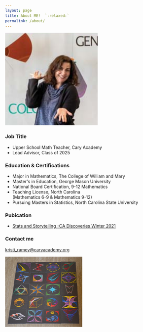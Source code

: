 ```yaml
---
layout: page
title: About ME!  `:relaxed:`
permalink: /about/
---
```


![ArtProject](/images/soloprojectresize.png) 

### Job Title

* Upper School Math Teacher, Cary Academy
* Lead Advisor, Class of 2025

### Education & Certifications

* Major in Mathematics, The College of William and Mary
* Master's in Education, George Mason University
* National Board Certification, 9-12 Mathematics
* Teaching License, North Carolina <br>
     (Mathematics 6-9 & Mathematics 9-12) 
* Pursuing Masters in Statistics, North Carolina State University

### Pubication
 
* [Stats and Storytelling -CA Discoveries Winter 2021](https://www.caryacademy.org/ca-experience/publications/)

### Contact me

[kristi_ramey@caryacademy.org](mailto:kristi_ramey@caryacademy.org)

![ArtProject1](/images/artprojectresized.png)
